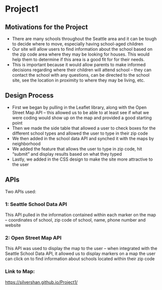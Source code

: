 # Project1

## Motivations for the Project
* There are many schools throughout the Seattle area and it can be tough to decide where to move, especially having school-aged children
* Our site will allow users to find information about the school based on the  zip code area where they may be looking for houses. This would help them to determine if this area is a good fit for for their needs. 
* This is important because it would allow parents to make informed decisions regarding where their children will attend school – they can contact the school with any questions, can be directed to the school site, see the location in proximity to where they may be living, etc.

## Design Process
* First we began by pulling in the Leaflet library, along with the Open Street Map API – this allowed us to be able to at least see if what we were coding would show up on the map and provided a good starting point
* Then we made the side table that allowed a user to check boxes for the different school types and allowed the user to type in their zip code
* We then added in the school data API and synched it with the maps by neighborhood
* We added the feature that allows the user to type in zip code, hit “submit” and display results based on what they typed
* Lastly, we added in the CSS design to make the site more attractive to the user

## APIs
Two APIs used: 
### 1: Seattle School Data API
This API pulled in the information contained within each marker on the map – coordinates of school, zip code of school, name, phone number and website
### 2: Open Street Map API
This API was used to display the map to the user – when integrated with the Seattle School Data API, it allowed us to display markers on a map the user can click on to find information about schools located within their zip code


### Link to Map:
https://silvershan.github.io/Project1/
